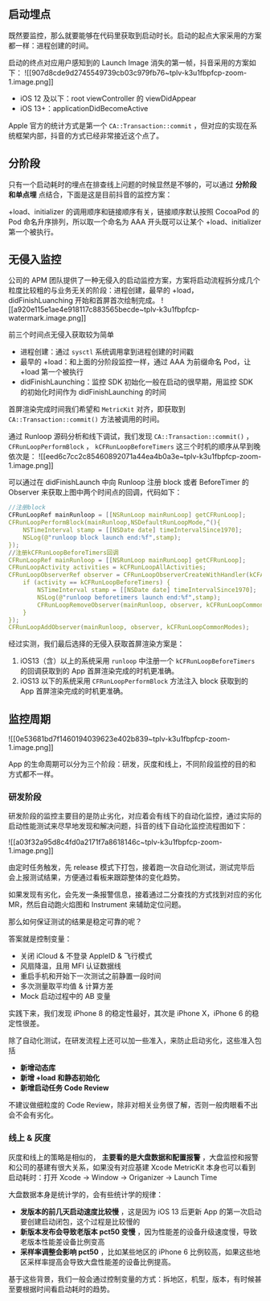 ## 启动埋点

既然要监控，那么就要能够在代码里获取到启动时长。启动的起点大家采用的方案都一样：进程创建的时间。

启动的终点对应用户感知到的 Launch Image 消失的第一帧，抖音采用的方案如下：
![[907d8cde9d2745549739cb03c979fb76~tplv-k3u1fbpfcp-zoom-1.image.png]]

* iOS 12 及以下：root viewController 的 viewDidAppear
* iOS 13+：applicationDidBecomeActive

Apple 官方的统计方式是第一个 `CA::Transaction::commit` ，但对应的实现在系统框架内部，抖音的方式已经非常接近这个点了。

## 分阶段

只有一个启动耗时的埋点在排查线上问题的时候显然是不够的，可以通过 **分阶段和单点埋** 点结合，下面是这是目前抖音的监控方案：

+load、initializer 的调用顺序和链接顺序有关，链接顺序默认按照 CocoaPod 的 Pod 命名升序排列，所以取一个命名为 AAA 开头既可以让某个 +load、initializer 第一个被执行。

## 无侵入监控

公司的 APM 团队提供了一种无侵入的启动监控方案，方案将启动流程拆分成几个粒度比较粗的与业务无关的阶段：进程创建，最早的 +load，didFinishLuanching 开始和首屏首次绘制完成。
![[a920e115e1ae4e918117c883565becde~tplv-k3u1fbpfcp-watermark.image.png]]

前三个时间点无侵入获取较为简单

* 进程创建：通过 `sysctl` 系统调用拿到进程创建的时间戳
* 最早的 +load：和上面的分阶段监控一样，通过 AAA 为前缀命名 Pod，让 +load 第一个被执行
* didFinishLaunching：监控 SDK 初始化一般在启动的很早期，用监控 SDK 的初始化时间作为 didFinishLaunching 的时间

首屏渲染完成时间我们希望和 `MetricKit` 对齐，即获取到 `CA::Transaction::commit()` 方法被调用的时间。

通过 Runloop 源码分析和线下调试，我们发现 `CA::Transaction::commit()` ， `CFRunLoopPerformBlock` ， `kCFRunLoopBeforeTimers` 这三个时机的顺序从早到晚依次是：
![[eed6c7cc2c85460892071a44ea4b0a3e~tplv-k3u1fbpfcp-zoom-1.image.png]]

可以通过在 didFinishLaunch 中向 Runloop 注册 block 或者 BeforeTimer 的 Observer 来获取上图中两个时间点的回调，代码如下：

```c
//注册block
CFRunLoopRef mainRunloop = [[NSRunLoop mainRunLoop] getCFRunLoop];
CFRunLoopPerformBlock(mainRunloop,NSDefaultRunLoopMode,^(){
    NSTimeInterval stamp = [[NSDate date] timeIntervalSince1970];
    NSLog(@"runloop block launch end:%f",stamp);
});
//注册kCFRunLoopBeforeTimers回调
CFRunLoopRef mainRunloop = [[NSRunLoop mainRunLoop] getCFRunLoop];
CFRunLoopActivity activities = kCFRunLoopAllActivities;
CFRunLoopObserverRef observer = CFRunLoopObserverCreateWithHandler(kCFAllocatorDefault, activities, YES, 0, ^(CFRunLoopObserverRef observer, CFRunLoopActivity activity) {
    if (activity == kCFRunLoopBeforeTimers) {
        NSTimeInterval stamp = [[NSDate date] timeIntervalSince1970];
        NSLog(@"runloop beforetimers launch end:%f",stamp);
        CFRunLoopRemoveObserver(mainRunloop, observer, kCFRunLoopCommonModes);
    }
});
CFRunLoopAddObserver(mainRunloop, observer, kCFRunLoopCommonModes);
```

经过实测，我们最后选择的无侵入获取首屏渲染方案是：

1. iOS13（含）以上的系统采用 `runloop` 中注册一个 `kCFRunLoopBeforeTimers` 的回调获取到的 App 首屏渲染完成的时机更准确。
2. iOS13 以下的系统采用 `CFRunLoopPerformBlock` 方法注入 block 获取到的 App 首屏渲染完成的时机更准确。



## 监控周期
![[0e53681bd7f1460194039623e402b839~tplv-k3u1fbpfcp-zoom-1.image.png]]

App 的生命周期可以分为三个阶段：研发，灰度和线上，不同阶段监控的目的和方式都不一样。

### 研发阶段

研发阶段的监控主要目的是防止劣化，对应着会有线下的自动化监控，通过实际的启动性能测试来尽早地发现和解决问题，抖音的线下自动化监控流程图如下：

![[a03f32a95d8c4fd0a2171f7a8618146c~tplv-k3u1fbpfcp-zoom-1.image.png]]

由定时任务触发，先 release 模式下打包，接着跑一次自动化测试，测试完毕后会上报测试结果，方便通过看板来跟踪整体的变化趋势。

如果发现有劣化，会先发一条报警信息，接着通过二分查找的方式找到对应的劣化 MR，然后自动跑火焰图和 Instrument 来辅助定位问题。

那么如何保证测试的结果是稳定可靠的呢？

答案就是控制变量：

* 关闭 iCloud & 不登录 AppleID & 飞行模式
* 风扇降温，且用 MFI 认证数据线
* 重启手机和开始下一次测试之前静置一段时间
* 多次测量取平均值 & 计算方差
* Mock 启动过程中的 AB 变量

实践下来，我们发现 iPhone 8 的稳定性最好，其次是 iPhone X，iPhone 6 的稳定性很差。

除了自动化测试，在研发流程上还可以加一些准入，来防止启动劣化，这些准入包括

* **新增动态库**
* **新增 +load 和静态初始化**
* **新增启动任务 Code Review**

不建议做细粒度的 Code Review，除非对相关业务很了解，否则一般肉眼看不出会不会有劣化。

### 线上 & 灰度
灰度和线上的策略是相似的， **主要看的是大盘数据和配置报警** ，大盘监控和报警和公司的基建有很大关系，如果没有对应基建 Xcode MetricKit 本身也可以看到启动耗时：打开 Xcode -> Window -> Origanizer -> Launch Time

大盘数据本身是统计学的，会有些统计学的规律：

* **发版本的前几天启动速度比较慢** ，这是因为 iOS 13 后更新 App 的第一次启动要创建启动闭包，这个过程是比较慢的
* **新版本发布会导致老版本 pct50 变慢** ，因为性能差的设备升级速度慢，导致老版本性能差设备比例变高
* **采样率调整会影响 pct50** ，比如某些地区的 iPhone 6 比例较高，如果这些地区采样率提高会导致大盘性能差的设备比例提高。

基于这些背景，我们一般会通过控制变量的方式：拆地区，机型，版本，有时候甚至要根据时间看启动耗时的趋势。
